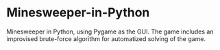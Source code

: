 # Minesweeper-in-Python
Minesweeper in Python, using Pygame as the GUI. The game includes an improvised brute-force algorithm for automatized solving of the game.

